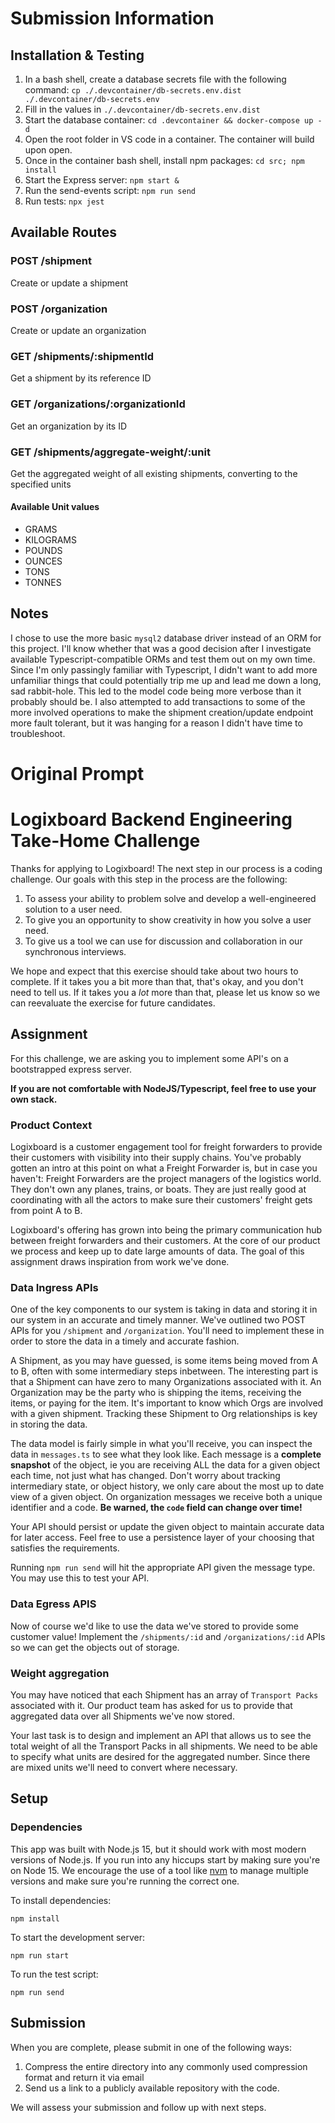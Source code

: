 # Submission Information

## Installation & Testing

1. In a bash shell, create a database secrets file with the following command: `cp ./.devcontainer/db-secrets.env.dist ./.devcontainer/db-secrets.env`
1. Fill in the values in `./.devcontainer/db-secrets.env.dist`
1. Start the database container: `cd .devcontainer && docker-compose up -d`
1. Open the root folder in VS code in a container. The container will build upon open. 
1. Once in the container bash shell, install npm packages: `cd src; npm install`
1. Start the Express server: `npm start &`
1. Run the send-events script: `npm run send`
1. Run tests: `npx jest`

## Available Routes

### POST /shipment
Create or update a shipment

### POST /organization
Create or update an organization

### GET /shipments/:shipmentId
Get a shipment by its reference ID

### GET /organizations/:organizationId
Get an organization by its ID

### GET /shipments/aggregate-weight/:unit
Get the aggregated weight of all existing shipments, converting to the specified units

#### Available Unit values
- GRAMS
- KILOGRAMS
- POUNDS
- OUNCES
- TONS
- TONNES

## Notes
I chose to use the more basic `mysql2` database driver instead of an ORM for this project. I'll know whether that was a good decision after I investigate available Typescript-compatible ORMs and test them out on my own time. Since I'm only passingly familiar with Typescript, I didn't want to add more unfamiliar things that could potentially trip me up and lead me down a long, sad rabbit-hole. This led to the model code being more verbose than it probably should be. I also attempted to add transactions to some of the more involved operations to make the shipment creation/update endpoint more fault tolerant, but it was hanging for a reason I didn't have time to troubleshoot. 

# Original Prompt

# Logixboard Backend Engineering Take-Home Challenge

Thanks for applying to Logixboard! The next step in our process is a coding challenge. Our goals
with this step in the process are the following:

1. To assess your ability to problem solve and develop a well-engineered solution to a user need.
1. To give you an opportunity to show creativity in how you solve a user need.
1. To give us a tool we can use for discussion and collaboration in our synchronous interviews.

We hope and expect that this exercise should take about two hours to complete. If it takes you a
bit more than that, that's okay, and you don't need to tell us. If it takes you a _lot_ more than
that, please let us know so we can reevaluate the exercise for future candidates.

## Assignment

For this challenge, we are asking you to implement some API's on a bootstrapped express server.

**If you are not comfortable with NodeJS/Typescript, feel free to use your own stack.**

### Product Context

Logixboard is a customer engagement tool for freight forwarders to provide their customers with
visibility into their supply chains. You've probably gotten an intro at this point on what a
Freight Forwarder is, but in case you haven't: Freight Forwarders are the project managers of the
logistics world. They don't own any planes, trains, or boats. They are just really good at
coordinating with all the actors to make sure their customers' freight gets from point A to B.

Logixboard's offering has grown into being the primary communication hub between freight
forwarders and their customers. At the core of our product we process and keep up to date large amounts of data.
The goal of this assignment draws inspiration from work we've done.

### Data Ingress APIs

One of the key components to our system is taking in data and storing it in our system in an accurate and timely manner.
We've outlined two POST APIs for you `/shipment` and `/organization`. You'll need to implement these in order
to store the data in a timely and accurate fashion.

A Shipment, as you may have guessed, is some items being moved from A to B, often with some intermediary steps inbetween.
The interesting part is that a Shipment can have zero to many Organizations associated with it. An Organization may be the
party who is shipping the items, receiving the items, or paying for the item. It's important to know which Orgs
are involved with a given shipment. Tracking these Shipment to Org relationships is key in storing the data.

The data model is fairly simple in what you'll receive, you can inspect the data in `messages.ts` to see what they look like. Each message is a **complete snapshot** of the object, ie you are receiving ALL the data for a given object each time, not just what has changed.
Don't worry about tracking intermediary state, or object history, we only care about the most up to date view of a given object.
On organization messages we receive both a unique identifier and a code. **Be warned, the `code` field can change over time!**

Your API should persist or update the given object to maintain accurate data for later access. Feel free to use a persistence layer of your choosing that satisfies the requirements.

Running `npm run send` will hit the appropriate API given the message type. You may use this to test your API.

### Data Egress APIS

Now of course we'd like to use the data we've stored to provide some customer value! Implement the
`/shipments/:id` and `/organizations/:id` APIs so we can get the objects out of storage.

### Weight aggregation

You may have noticed that each Shipment has an array of `Transport Packs` associated with it. Our product team
has asked for us to provide that aggregated data over all Shipments we've now stored.

Your last task is to design and implement an API that allows us to see the total weight of all the Transport Packs
in all shipments. We need to be able to specify what units are desired for the aggregated number. Since there are
mixed units we'll need to convert where necessary.

## Setup

### Dependencies

This app was built with Node.js 15, but it should work with most modern versions of Node.js. If
you run into any hiccups start by making sure you're on Node 15. We encourage the use of a tool
like [nvm](https://github.com/nvm-sh/nvm#installing-and-updating) to manage multiple versions and
make sure you're running the correct one.

To install dependencies:

```
npm install
```

To start the development server:

```
npm run start
```

To run the test script:

```
npm run send
```

## Submission

When you are complete, please submit in one of the following ways:

1. Compress the entire directory into any commonly used compression format and return it via
   email
2. Send us a link to a publicly available repository with the code.

We will assess your submission and follow up with next steps.
